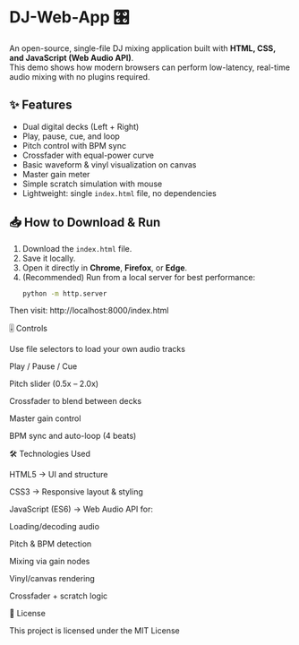# DJ-Web-App 🎛️

An open-source, single-file DJ mixing application built with **HTML, CSS, and JavaScript (Web Audio API)**.  
This demo shows how modern browsers can perform low-latency, real-time audio mixing with no plugins required.

## ✨ Features
- Dual digital decks (Left + Right)
- Play, pause, cue, and loop
- Pitch control with BPM sync
- Crossfader with equal-power curve
- Basic waveform & vinyl visualization on canvas
- Master gain meter
- Simple scratch simulation with mouse
- Lightweight: single `index.html` file, no dependencies

## 📥 How to Download & Run
1. Download the `index.html` file.
2. Save it locally.
3. Open it directly in **Chrome**, **Firefox**, or **Edge**.
4. (Recommended) Run from a local server for best performance:
   ```bash
   python -m http.server


Then visit: http://localhost:8000/index.html

🎚️ Controls

Use file selectors to load your own audio tracks

Play / Pause / Cue

Pitch slider (0.5x – 2.0x)

Crossfader to blend between decks

Master gain control

BPM sync and auto-loop (4 beats)

🛠️ Technologies Used

HTML5 → UI and structure

CSS3 → Responsive layout & styling

JavaScript (ES6) → Web Audio API for:

Loading/decoding audio

Pitch & BPM detection

Mixing via gain nodes

Vinyl/canvas rendering

Crossfader + scratch logic

📜 License

This project is licensed under the MIT License
